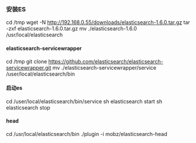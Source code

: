 ### 安装ES

cd /tmp
wget -N http://192.168.0.55/downloads/elasticsearch-1.6.0.tar.gz
tar -zxf elasticsearch-1.6.0.tar.gz
mv ./elasticsearch-1.6.0 /usr/local/elasticsearch

#### elasticsearch-servicewrapper

cd /tmp
git clone https://github.com/elasticsearch/elasticsearch-servicewrapper.git
mv ./elasticsearch-servicewrapper/service /user/local/elasticsearch/bin

#### 启动es

cd /user/local/elasticsearch/bin/service
sh elasticsearch start
sh elasticsearch stop

#### head

cd /usr/local/elasticsearch/bin
./plugin -i mobz/elasticsearch-head 
